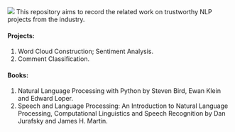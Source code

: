 ![](https://github.com/HuiHu1/Trustworthy-NLP/blob/main/Capture.JPG)
This repository aims to record the related work on trustworthy NLP projects from the industry.

#### Projects: 

1. Word Cloud Construction; Sentiment Analysis.
2. Comment Classification.

#### Books: 

1. Natural Language Processing with Python by Steven Bird, Ewan Klein and Edward Loper.
2. Speech and Language Processing: An Introduction to Natural Language Processing, Computational Linguistics and Speech Recognition by Dan Jurafsky and James H. Martin.

